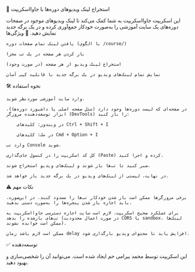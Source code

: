 🎥 استخراج لینک ویدیوهای دوره‌ها با جاوااسکریپت

این اسکریپت جاوااسکریپت به شما کمک می‌کند تا لینک ویدیوهای موجود در صفحات دوره‌های یک سایت آموزشی را به‌صورت خودکار جمع‌آوری کرده و در یک برگه جدید نمایش دهید.
📌 ویژگی‌ها

    یافتن لینک تمام صفحات دوره (با الگوی /course/)

    باز کردن هر صفحه در یک تب مجزا

    استخراج لینک ویدیو از هر صفحه (در صورت وجود)

    نمایش تمام لینک‌های ویدیو در یک برگه جدید با قابلیت کپی آسان

🛠️ نحوه استفاده

    وارد سایت آموزشی موردنظر شوید.

    در صفحه‌ای که لیست دوره‌ها وجود دارد (مثل صفحه اصلی یا داشبورد دوره‌ها)، ابزار توسعه‌دهنده مرورگر (DevTools) را باز کنید:

        در ویندوز: کلیدهای Ctrl + Shift + I

        در مک: کلیدهای Cmd + Option + I

    وارد تب Console شوید.

    کل کد اسکریپت را در کنسول جای‌گذاری (Paste) کرده و اجرا کنید.

    صبر کنید تا تب‌ها باز شوند و لینک‌های ویدیو استخراج شوند.

    در نهایت، لیستی از لینک‌های ویدیو در یک برگه جدید باز خواهد شد.

⚠️ نکات مهم

    برخی مرورگرها ممکن است باز شدن خودکار تب‌ها را مسدود کنند. در این‌صورت، باید اجازه باز شدن پنجره‌ها را به‌صورت دستی بدهید.

    برای عملکرد صحیح اسکریپت، لازم است سایت اجازه دسترسی جاوااسکریپت به تب‌های بازشده را بدهد (در صورت اعمال محدودیت CORS یا sandbox، لینک‌ها ممکن است خوانده نشوند).

    ممکن است لازم باشد زمان delay افزایش یابد تا محتوای ویدیو بارگذاری شود.

✅ توسعه‌دهنده

این اسکریپت توسط محمد بیرامی حم ایجاد شده است. می‌توانید آن را شخصی‌سازی و بهبود دهید.
